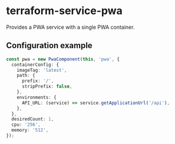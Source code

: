 # terraform-service-pwa

Provides a PWA service with a single PWA container.

## Configuration example

```typescript
const pwa = new PwaComponent(this, 'pwa', {
  containerConfig: {
    imageTag: 'latest',
    path: {
      prefix: '/',
      stripPrefix: false,
    },
    environments: {
      API_URL: (service) => service.getApplicationUrl('/api'),
    },
  },
  desiredCount: 1,
  cpu: '256',
  memory: '512',
});
```

